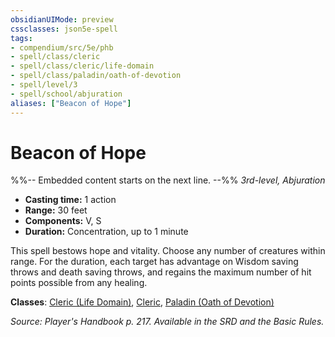 ```yaml
---
obsidianUIMode: preview
cssclasses: json5e-spell
tags:
- compendium/src/5e/phb
- spell/class/cleric
- spell/class/cleric/life-domain
- spell/class/paladin/oath-of-devotion
- spell/level/3
- spell/school/abjuration
aliases: ["Beacon of Hope"]
---
```

# Beacon of Hope
%%-- Embedded content starts on the next line. --%%
*3rd-level, Abjuration*  

- **Casting time:** 1 action
- **Range:** 30 feet
- **Components:** V, S
- **Duration:** Concentration, up to 1 minute

This spell bestows hope and vitality. Choose any number of creatures within range. For the duration, each target has advantage on Wisdom saving throws and death saving throws, and regains the maximum number of hit points possible from any healing.

**Classes**: [Cleric (Life Domain)](cleric-life-domain.md), [Cleric](cleric.md), [Paladin (Oath of Devotion)](paladin-oath-of-devotion.md)

*Source: Player's Handbook p. 217. Available in the SRD and the Basic Rules.*